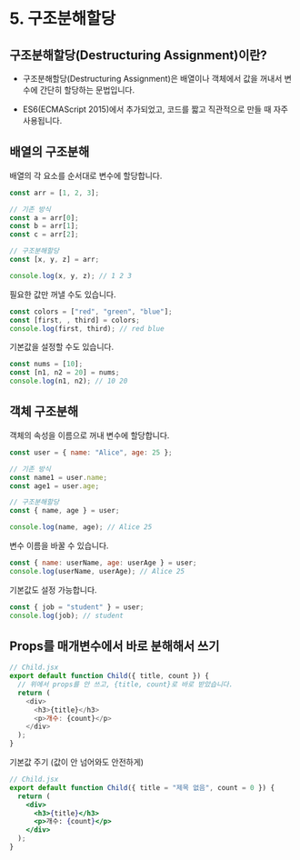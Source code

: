# 5. 구조분해할당

## 구조분해할당(Destructuring Assignment)이란?

- 구조분해할당(Destructuring Assignment)은 배열이나 객체에서 값을 꺼내서 변수에 간단히 할당하는 문법입니다.

- ES6(ECMAScript 2015)에서 추가되었고, 코드를 짧고 직관적으로 만들 때 자주 사용됩니다.

## 배열의 구조분해

배열의 각 요소를 순서대로 변수에 할당합니다.

```js
const arr = [1, 2, 3];

// 기존 방식
const a = arr[0];
const b = arr[1];
const c = arr[2];

// 구조분해할당
const [x, y, z] = arr;

console.log(x, y, z); // 1 2 3
```

필요한 값만 꺼낼 수도 있습니다.

```js
const colors = ["red", "green", "blue"];
const [first, , third] = colors;
console.log(first, third); // red blue
```

기본값을 설정할 수도 있습니다.

```js
const nums = [10];
const [n1, n2 = 20] = nums;
console.log(n1, n2); // 10 20
```

## 객체 구조분해

객체의 속성을 이름으로 꺼내 변수에 할당합니다.

```js
const user = { name: "Alice", age: 25 };

// 기존 방식
const name1 = user.name;
const age1 = user.age;

// 구조분해할당
const { name, age } = user;

console.log(name, age); // Alice 25
```

변수 이름을 바꿀 수 있습니다.

```js
const { name: userName, age: userAge } = user;
console.log(userName, userAge); // Alice 25
```

기본값도 설정 가능합니다.

```js
const { job = "student" } = user;
console.log(job); // student
```

## Props를 매개변수에서 바로 분해해서 쓰기

```js
// Child.jsx
export default function Child({ title, count }) {
  // 위에서 props를 안 쓰고, {title, count}로 바로 받았습니다.
  return (
    <div>
      <h3>{title}</h3>
      <p>개수: {count}</p>
    </div>
  );
}
```

기본값 주기 (값이 안 넘어와도 안전하게)

```jsx
// Child.jsx
export default function Child({ title = "제목 없음", count = 0 }) {
  return (
    <div>
      <h3>{title}</h3>
      <p>개수: {count}</p>
    </div>
  );
}
```
